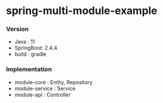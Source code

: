 # spring-multi-module-example


### Version
- Java : 11
- SpringBoot: 2.4.4
- build : gradle

### Implementation
- module-core : Entity, Repository
- module-service : Service
- module-api : Controller